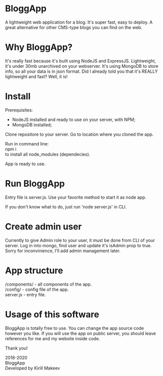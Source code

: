 # BloggApp
A lightweight web application for a blog. It's super fast, easy to deploy. A great alternative for other CMS-type blogs you can find on the web.

# Why BloggApp?
It's really fast because it's built using NodeJS and ExpressJS. Lightweight, it's under 30mb unarchived on your webserver. It's using MongoDB to store info, so all your data is in json format. Did I already told you that it's REALLY lightweight and fast? Well, it is! 

# Install
Prerequisites:
- NodeJS installed and ready to use on your server, with NPM;
- MongoDB installed;

Clone repositore to your server.
Go to location where you cloned the app.

Run in command line:<br/>
npm i<br/>
to install all node_modules (dependecies).

App is ready to use.

# Run BloggApp
Entry file is server.js. Use your favorite method to start it as node app.

If you don't know what to do, just run 'node server.js' in CLI.

# Create admin user
Currently to give Admin role to your user, it must be done from CLI of your server. Log in into mongo, find user and update it's isAdmin prop to true. Sorry for inconvinience, I'll add admin management later.

# App structure
/components/ - all components of the app.<br/>
/config/ - config file of the app.<br/>
server.js - entry file.

# Usage of this software
BloggApp is totally free to use. You can change the app source code however you like.
If you will use the app on public server, you should leave references for me and my website inside code.

Thank you!

2018-2020<br/>
BloggApp<br/>
Developed by Kirill Makeev
